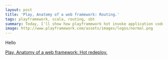 ```yaml
---
layout: post
title: 'Play, Anatomy of a web framework: Routing.'
tags: playframework, scala, routing, sbt
summary: Today, I'll show how playframework hot invoke application code.
image: http://www.playframework.com/assets/images/logos/normal.png
---
```


Hello

<a class="previous" href="/articles/play_anatomy_part2_sbt">
  <span>Play, Anatomy of a web framework: Hot redeploy.</span>
</a>